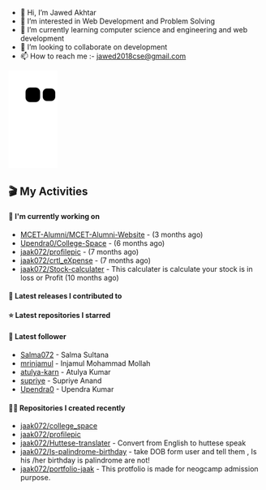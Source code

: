 - 👋 Hi, I’m Jawed Akhtar
- 👀 I’m interested in Web Development and Problem Solving
- 🌱 I’m currently learning computer science and engineering and web development
- 💞️ I’m looking to collaborate on development
- 📫 How to reach me  :- jawed2018cse@gmail.com

![snake svg](https://github.com/jaak072/jaak072/blob/dist/github-contribution-grid-snake.svg)


## 🎬 My Activities

#### 👷 I'm currently working on

- [MCET-Alumni/MCET-Alumni-Website](https://github.com/MCET-Alumni/MCET-Alumni-Website) -  (3 months ago)
- [Upendra0/College-Space](https://github.com/Upendra0/College-Space) -  (6 months ago)
- [jaak072/profilepic](https://github.com/jaak072/profilepic) -  (7 months ago)
- [jaak072/crtl_eXpense](https://github.com/jaak072/crtl_eXpense) -  (7 months ago)
- [jaak072/Stock-calculater](https://github.com/jaak072/Stock-calculater) - This calculater is calculate your stock is in loss or Profit (10 months ago)

#### 🚀 Latest releases I contributed to


#### ⭐ Latest repositories I starred


#### 👥 Latest follower

- [Salma072](https://github.com/Salma072) - Salma Sultana
- [mrinjamul](https://github.com/mrinjamul) - Injamul Mohammad Mollah
- [atulya-karn](https://github.com/atulya-karn) - Atulya Kumar
- [supriye](https://github.com/supriye) - Supriye Anand
- [Upendra0](https://github.com/Upendra0) - Upendra Kumar

#### 👨‍💻 Repositories I created recently

- [jaak072/college_space](https://github.com/jaak072/college_space)
- [jaak072/profilepic](https://github.com/jaak072/profilepic)
- [jaak072/Huttese-translater](https://github.com/jaak072/Huttese-translater) - Convert from English to huttese speak
- [jaak072/Is-palindrome-birthday](https://github.com/jaak072/Is-palindrome-birthday) - take DOB form user and tell them , Is his /her birthday is palindrome are not!
- [jaak072/portfolio-jaak](https://github.com/jaak072/portfolio-jaak) - This protfolio is made for neogcamp admission purpose.




